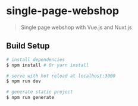 # single-page-webshop

> Single page webshop with Vue.js and Nuxt.js

## Build Setup

``` bash
# install dependencies
$ npm install # Or yarn install

# serve with hot reload at localhost:3000
$ npm run dev

# generate static project
$ npm run generate
```
